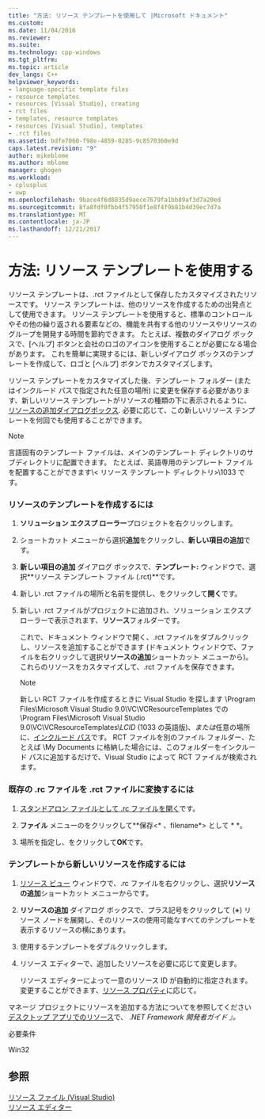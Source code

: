 ```yaml
---
title: "方法: リソース テンプレートを使用して |Microsoft ドキュメント"
ms.custom: 
ms.date: 11/04/2016
ms.reviewer: 
ms.suite: 
ms.technology: cpp-windows
ms.tgt_pltfrm: 
ms.topic: article
dev_langs: C++
helpviewer_keywords:
- language-specific template files
- resource templates
- resources [Visual Studio], creating
- rct files
- templates, resource templates
- resources [Visual Studio], templates
- .rct files
ms.assetid: bdfe7060-f98e-4859-8285-9c8570360e9d
caps.latest.revision: "9"
author: mikeblome
ms.author: mblome
manager: ghogen
ms.workload:
- cplusplus
- uwp
ms.openlocfilehash: 9bace4f6d8835d9aece7679fa1bb89af3d7a20ed
ms.sourcegitcommit: 8fa8fdf0fbb4f57950f1e8f4f9b81b4d39ec7d7a
ms.translationtype: MT
ms.contentlocale: ja-JP
ms.lasthandoff: 12/21/2017
---
```

# <a name="how-to-use-resource-templates"></a>方法: リソース テンプレートを使用する
リソース テンプレートは、.rct ファイルとして保存したカスタマイズされたリソースです。 リソース テンプレートは、他のリソースを作成するための出発点として使用できます。 リソース テンプレートを使用すると、標準のコントロールやその他の繰り返される要素などの、機能を共有する他のリソースやリソースのグループを開発する時間を節約できます。 たとえば、複数のダイアログ ボックスで、[ヘルプ] ボタンと会社のロゴのアイコンを使用することが必要になる場合があります。 これを簡単に実現するには、新しいダイアログ ボックスのテンプレートを作成して、ロゴと [ヘルプ] ボタンでカスタマイズします。  
  
 リソース テンプレートをカスタマイズした後、テンプレート フォルダー (またはインクルード パスで指定された任意の場所) に変更を保存する必要があります、新しいリソース テンプレートがリソースの種類の下に表示されるように、 [リソースの追加ダイアログボックス](../windows/add-resource-dialog-box.md). 必要に応じて、この新しいリソース テンプレートを何回でも使用することができます。  
  
> [!NOTE]
>  言語固有のテンプレート ファイルは、メインのテンプレート ディレクトリのサブディレクトリに配置できます。 たとえば、英語専用のテンプレート ファイルを配置することができます\\< リソース テンプレート ディレクトリ\>\1033 です。  
  
### <a name="to-create-a-template-for-resources"></a>リソースのテンプレートを作成するには  
  
1.  **ソリューション エクスプ ローラー**プロジェクトを右クリックします。  
  
2.  ショートカット メニューから選択**追加**をクリックし、**新しい項目の追加**です。  
  
3.  **新しい項目の追加** ダイアログ ボックスで、**テンプレート:**  ウィンドウで、選択**リソース テンプレート ファイル (.rct)**です。  
  
4.  新しい .rct ファイルの場所と名前を提供し、をクリックして**開く**です。  
  
5.  新しい .rct ファイルがプロジェクトに追加され、ソリューション エクスプ ローラーで表示されます、**リソース**フォルダーです。  
  
     これで、ドキュメント ウィンドウで開く、.rct ファイルをダブルクリックし、リソースを追加することができます (ドキュメント ウィンドウで、ファイルを右クリックして選択**リソースの追加**ショートカット メニューから)。 これらのリソースをカスタマイズして、.rct ファイルを保存できます。  
  
    > [!NOTE]
    >  新しい RCT ファイルを作成するときに Visual Studio を探します \Program Files\Microsoft Visual Studio 9.0\VC\VCResourceTemplates での \Program Files\Microsoft Visual Studio 9.0\VC\VCResourceTemplates\\*LCID* (1033 の英語版)、*または*任意の場所に、[インクルード パス](../windows/how-to-specify-include-directories-for-resources.md)です。 RCT ファイルを別のファイル フォルダー、たとえば \My Documents に格納した場合には、このフォルダーをインクルード パスに追加するだけで、Visual Studio によって RCT ファイルが検索されます。  
  
### <a name="to-convert-an-existing-rc-file-to-an-rct-file"></a>既存の .rc ファイルを .rct ファイルに変換するには  
  
1.  [スタンドアロン ファイルとして .rc ファイルを開く](../windows/how-to-open-a-resource-script-file-outside-of-a-project-standalone.md)です。  
  
2.  **ファイル** メニューのをクリックして**保存\<* 、filename*> として * *。  
  
3.  場所を指定し、をクリックして**OK**です。  
  
### <a name="to-create-a-new-resource-from-a-template"></a>テンプレートから新しいリソースを作成するには  
  
1.  [リソース ビュー](../windows/resource-view-window.md)  ウィンドウで、.rc ファイルを右クリックし、選択**リソースの追加**ショートカット メニューからです。  
  
2.  **リソースの追加** ダイアログ ボックスで、プラス記号をクリックして (**+**) リソース ノードを展開し、そのリソースの使用可能なすべてのテンプレートを表示するリソースの横にあります。  
  
3.  使用するテンプレートをダブルクリックします。  
  
4.  リソース エディターで、追加したリソースを必要に応じて変更します。  
  
     リソース エディターによって一意のリソース ID が自動的に指定されます。 変更することができます、[リソース プロパティ](../windows/changing-the-properties-of-a-resource.md)に応じて。  
  
 マネージ プロジェクトにリソースを追加する方法についてを参照してください[デスクトップ アプリでのリソース](/dotnet/framework/resources/index)で、 *.NET Framework 開発者ガイド 』。*  
  
 必要条件  
  
 Win32  
  
## <a name="see-also"></a>参照  
 [リソース ファイル (Visual Studio)](../windows/resource-files-visual-studio.md)   
 [リソース エディター](../windows/resource-editors.md)